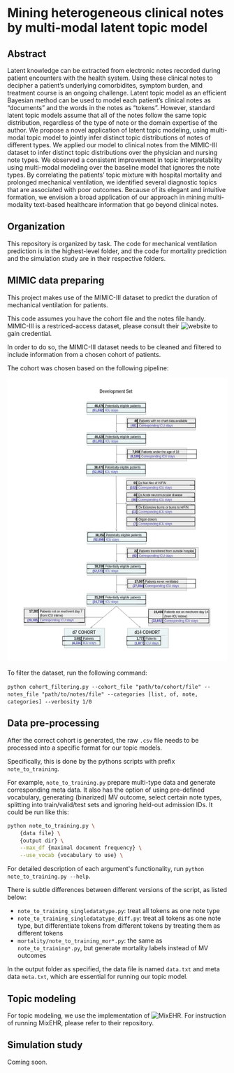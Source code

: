 # Mining heterogeneous clinical notes by multi-modal latent topic model

## Abstract

Latent knowledge can be extracted from electronic notes recorded during patient encounters with the health system. Using these clinical notes to decipher a patient’s underlying comorbidites, symptom burden, and treatment course is an ongoing challenge. Latent topic model as an efficient Bayesian method can be used to model each patient’s clinical notes as “documents” and the words in the notes as “tokens”. However, standard latent topic models assume that all of the notes follow the same topic distribution, regardless of the type of note or the domain expertise of the author. We propose a novel application of latent topic modeling, using multi-modal topic model to jointly infer distinct topic distributions of notes of different types. We applied our model to clinical notes from the MIMIC-III dataset to infer distinct topic distributions over the physician and nursing note types. We observed a consistent improvement in topic interpretability using multi-modal modeling over the baseline model that ignores the note types. By correlating the patients’ topic mixture with hospital mortality and prolonged mechanical ventilation, we identified several diagnostic topics that are associated with poor outcomes. Because of its elegant and intuitive formation, we envision a broad application of our approach in mining multi-modality text-based healthcare information that go beyond clinical notes.

## Organization

This repository is organized by task. The code for mechanical ventilation prediction is in the highest-level folder, and the code for mortality prediction and the simulation study are in their respective folders.

## MIMIC data preparing

This project makes use of the MIMIC-III dataset to predict the duration of mechanical ventilation for patients.

This code assumes you have the cohort file and the notes file handy. MIMIC-III is a restriced-access dataset, please consult their ![website](https://physionet.org/content/mimiciii/1.4/) to gain credential.

In order to do so, the MIMIC-III dataset needs to be cleaned and filtered to include information from a chosen cohort of patients. 

The cohort was chosen based on the following pipeline:

![](/images/cohort_selection_template.png)


To filter the dataset, run the following command:

`python cohort_filtering.py --cohort_file "path/to/cohort/file" --notes_file "path/to/notes/file" --categories [list, of, note, categories] --verbosity 1/0`

## Data pre-processing

After the correct cohort is generated, the raw `.csv` file needs to be processed into a specific format for our topic models.

Specifically, this is done by the pythons scripts with prefix `note_to_training`.

For example, `note_to_training.py` prepare multi-type data and generate corresponding meta data. It also has the option of using pre-defined vocabulary, generating (binarized) MV outcome, select certain note types, splitting into train/valid/test sets and ignoring held-out admission IDs. It could be run like this:

``` bash
python note_to_training.py \
    {data file} \
    {output dir} \
    --max_df {maximal document frequency} \
    --use_vocab {vocabulary to use} \
```

For detailed description of each argument's functionality, run `python note_to_training.py --help`.

There is subtle differences between different versions of the script, as listed below:

- `note_to_training_singledatatype.py`: treat all tokens as one note type
- `note_to_training_singledatatype_diff.py`: treat all tokens as one note type, but differentiate tokens from different tokens by treating them as different tokens
- `mortality/note_to_training_mor*.py`: the same as `note_to_training*.py`, but generate mortality labels instead of MV outcomes

In the output folder as specified, the data file is named `data.txt` and meta data `meta.txt`, which are essential for running our topic model.

## Topic modeling

For topic modeling, we use the implementation of ![MixEHR](https://github.com/li-lab-mcgill/mixehr). For instruction of running MixEHR, please refer to their repository.

## Simulation study

Coming soon.